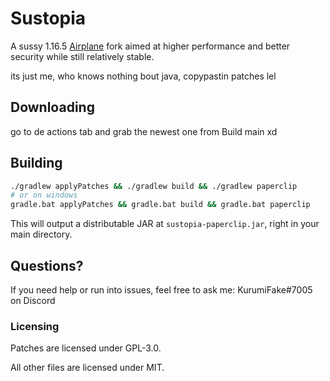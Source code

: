 # Sustopia

A sussy 1.16.5 [Airplane](https://airplane.gg) fork aimed at higher performance and better security while still relatively stable.

its just me, who knows nothing bout java, copypastin patches lel

## Downloading

go to de actions tab and grab the newest one from Build main xd
## Building

```bash
./gradlew applyPatches && ./gradlew build && ./gradlew paperclip
# or on windows
gradle.bat applyPatches && gradle.bat build && gradle.bat paperclip
```

This will output a distributable JAR at `sustopia-paperclip.jar`, right in your main directory.

## Questions?

If you need help or run into issues, feel free to ask me: KurumiFake#7005 on Discord

### Licensing

Patches are licensed under GPL-3.0.

All other files are licensed under MIT.
